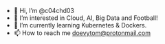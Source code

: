 - 👋 Hi, I’m @c04chd03
- 👀 I’m interested in Cloud, AI, Big Data and Football!
- 🌱 I’m currently learning Kubernetes & Dockers.
- 📫 How to reach me doevytom@protonmail.com

<!---
c04chd03/c04chd03 is a ✨ special ✨ repository because its `README.md` (this file) appears on your GitHub profile.
You can click the Preview link to take a look at your changes.
--->
